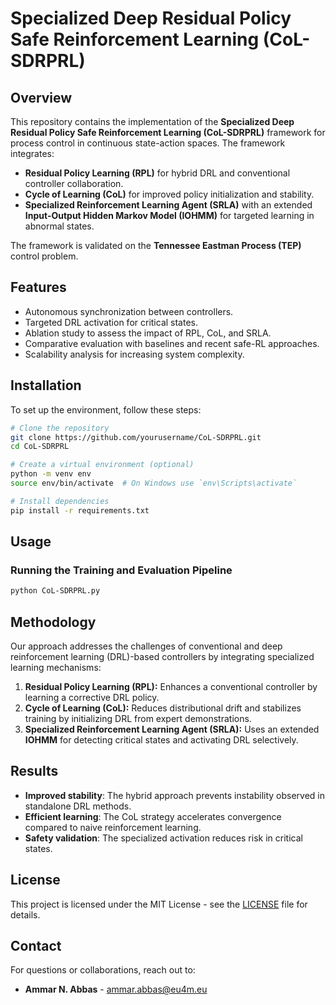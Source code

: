 # Specialized Deep Residual Policy Safe Reinforcement Learning (CoL-SDRPRL)

## Overview
This repository contains the implementation of the **Specialized Deep Residual Policy Safe Reinforcement Learning (CoL-SDRPRL)** framework for process control in continuous state-action spaces. The framework integrates:
- **Residual Policy Learning (RPL)** for hybrid DRL and conventional controller collaboration.
- **Cycle of Learning (CoL)** for improved policy initialization and stability.
- **Specialized Reinforcement Learning Agent (SRLA)** with an extended **Input-Output Hidden Markov Model (IOHMM)** for targeted learning in abnormal states.

The framework is validated on the **Tennessee Eastman Process (TEP)** control problem.

## Features
- Autonomous synchronization between controllers.
- Targeted DRL activation for critical states.
- Ablation study to assess the impact of RPL, CoL, and SRLA.
- Comparative evaluation with baselines and recent safe-RL approaches.
- Scalability analysis for increasing system complexity.

## Installation
To set up the environment, follow these steps:

```bash
# Clone the repository
git clone https://github.com/yourusername/CoL-SDRPRL.git
cd CoL-SDRPRL

# Create a virtual environment (optional)
python -m venv env
source env/bin/activate  # On Windows use `env\Scripts\activate`

# Install dependencies
pip install -r requirements.txt
```

## Usage
### Running the Training and Evaluation Pipeline
```bash
python CoL-SDRPRL.py
```

## Methodology
Our approach addresses the challenges of conventional and deep reinforcement learning (DRL)-based controllers by integrating specialized learning mechanisms:
1. **Residual Policy Learning (RPL):** Enhances a conventional controller by learning a corrective DRL policy.
2. **Cycle of Learning (CoL):** Reduces distributional drift and stabilizes training by initializing DRL from expert demonstrations.
3. **Specialized Reinforcement Learning Agent (SRLA):** Uses an extended **IOHMM** for detecting critical states and activating DRL selectively.


## Results
- **Improved stability**: The hybrid approach prevents instability observed in standalone DRL methods.
- **Efficient learning**: The CoL strategy accelerates convergence compared to naive reinforcement learning.
- **Safety validation**: The specialized activation reduces risk in critical states.

## License
This project is licensed under the MIT License - see the [LICENSE](LICENSE) file for details.

## Contact
For questions or collaborations, reach out to:
- **Ammar N. Abbas** - ammar.abbas@eu4m.eu

